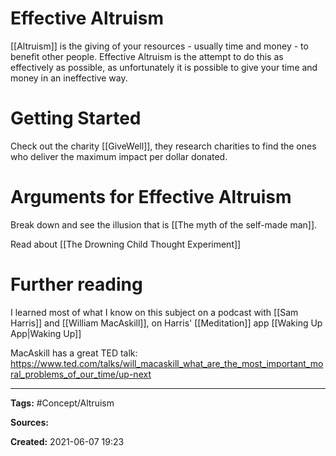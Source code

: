 # Effective Altruism
[[Altruism]] is the giving of your resources - usually time and money - to benefit other people.
Effective Altruism is the attempt to do this as effectively as possible, as unfortunately it is possible to give your time and money in an ineffective way.

# Getting Started
Check out the charity [[GiveWell]], they research charities to find the ones who deliver the maximum impact per dollar donated.


# Arguments for Effective Altruism
Break down and see the illusion that is [[The myth of the self-made man]].

Read about [[The Drowning Child Thought Experiment]]


# Further reading
I learned most of what I know on this subject on a podcast with [[Sam Harris]] and [[William MacAskill]], on Harris' [[Meditation]] app [[Waking Up App|Waking Up]]

MacAskill has a great TED talk:
https://www.ted.com/talks/will_macaskill_what_are_the_most_important_moral_problems_of_our_time/up-next

---

**Tags:** #Concept/Altruism

**Sources:**

**Created:** 2021-06-07  19:23